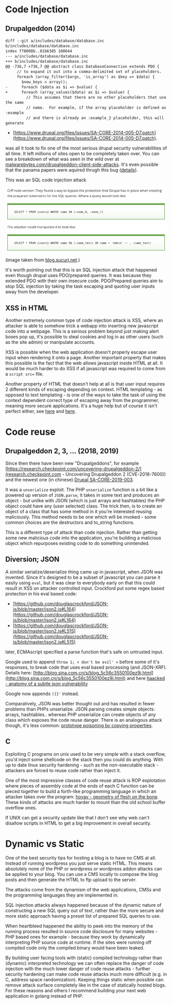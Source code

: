 # Code Injection

## Drupalgeddon (2014)

```
diff --git a/includes/database/database.inc b/includes/database/database.inc
index f78098b..01b6385 100644
--- a/includes/database/database.inc
+++ b/includes/database/database.inc
@@ -736,7 +736,7 @@ abstract class DatabaseConnection extends PDO {
     // to expand it out into a comma-delimited set of placeholders.
     foreach (array_filter($args, 'is_array') as $key => $data) {
       $new_keys = array();
-      foreach ($data as $i => $value) {
+      foreach (array_values($data) as $i => $value) {
         // This assumes that there are no other placeholders that use the same
         // name.  For example, if the array placeholder is defined as :example
         // and there is already an :example_2 placeholder, this will generate
```

* [https://www.drupal.org/files/issues/SA-CORE-2014-005-D7.patch](https://www.drupal.org/files/issues/SA-CORE-2014-005-D7.patch).

was all it took to fix one of the most serious drupal security vulnerabilities of all time. It left millions of sites open to be completely taken over. You can see a breakdown of what was seen in the wild over at [malwarebytes.com/drupalgeddon-client-side-attacks](https://blog.malwarebytes.com/threat-analysis/2018/05/look-drupalgeddon-client-side-attacks/). It's even possible that the panama papers were aquired thrugh this bug ([details](https://drupal.sh/drupal-panama-papers-leaks-mossack-fonseca.html)).

This was an SQL code injection attack

![drupal](drupalgeddon.png)

(image taken from [blog.sucuri.net](https://blog.sucuri.net/2014/10/highly-critical-sql-injection-on-drupal.html).)

It's worth pointing out that this is an SQL injection attack that happened even though drupal uses PDO/prepared queries. It was because they extended PDO with their own insecure code. PDO/Prepared queries aim to stop SQL injection by taking the task escaping and quoting user inputs away from the developer.

## XSS in HTML

Another extremely common type of code injection attack is XSS, where an attacker is able to somehow trick a webapp into inserting new javascript code into a webpage. This is a serious problem beyond just making alert boxes pop up, it's possible to steal cookies and log in as other users (such as the site admin) or manipulate accounts.

XSS is possible when the web application doesn't properly escape user input when rendering it onto a page. Another important property that makes this possible is the fact that the web allows javascript inside HTML at all. It would be much harder to do XSS if all javascript was required to come from a `script src=` file.

Another property of HTML that doesn't help at all is that user input requires 2 different kinds of escaping depending on context. HTML templating - as opposed to text templating - is one of the ways to take the task of using the context dependent correct type of escaping away from the programmer, meaning more secure applications. It's a huge help but of course it isn't perfect either, see [here](https://github.com/golang/go/issues/15399) and [here](https://github.com/golang/go/issues/27926).

# Code reuse

## Drupalgeddon 2, 3, ... (2018, 2019)

Since then there have been new "Drupalgeddons", for example [https://research.checkpoint.com/uncovering-drupalgeddon-2/](research.checkpoint.com - Uncovering Drupalgeddon 2 (CVE-2018-7600)) and the newest one (in chinese) [Drupal SA-CORE-2019-003](https://paper.seebug.org/821/).

It was a `unserialize` exploit. The PHP `unserialize` function is a bit like a powered up version of `JSON.parse`, it takes in some text and produces an object - but unlike with JSON (which is just arrays and hashtables) the PHP object could have any (user selected) class. The trick then, is to create an object of a class that has some method in it you're interested reusing maliciously. This method needs to be one which will be invoked - some common choices are the destructors and to_string functions.

This is a different type of attack than code injection. Rather than getting some new malicious code into the application, you're building a malicious object which repurposes existing code to do something unintended.

## Diversion; JSON

A similar serialize/deserialize thing came up in javascript, when JSON was invented. Since it's designed to be a subset of javascript you can parse it easily using `eval`, but it was clear to everybody early on that this could result in XSS on attacker controlled input. Crockford put some regex based protection in his eval based code:

* [https://github.com/douglascrockford/JSON-js/blob/master/json2.js#L164](https://github.com/douglascrockford/JSON-js/blob/master/json2.js#L164)
* [https://github.com/douglascrockford/JSON-js/blob/master/json2.js#L515](https://github.com/douglascrockford/JSON-js/blob/master/json2.js#L515)

later, ECMAscript specified a parse function that's safe on untrusted input.

Google used to append `throw 1; < don't be evil' >` before some of it's responses, to break code that uses eval based processing (and JSON-XRF). Details here: [http://blog.sina.com.cn/s/blog_5c56c3550100ez9j.html](http://blog.sina.com.cn/s/blog_5c56c3550100ez9j.html) and here [haacked - anatomy of a subtle json vulnerability](https://haacked.com/archive/2008/11/20/anatomy-of-a-subtle-json-vulnerability.aspx/)

Google now appends `)]}'` instead.

Comparatively, JSON was better thought out and has resulted in fewer problems than PHPs unserialize. JSON parsing creates simple objects: arrays, hashtables.. whereas PHP unserialize can create objects of any class which exposes the code reuse danger. There is an analogous attack though, it's less common: [prototype poisoning by copying properties](https://medium.com/intrinsic/javascript-prototype-poisoning-vulnerabilities-in-the-wild-7bc15347c96).

## C

Exploiting C programs on unix used to be very simple with a stack overflow, you'd inject some shellcode on the stack then you could do anything. With up to date linux security hardening - such as the non-executable stack - attackers are forced to reuse code rather than inject it.

One of the most impressive classes of code reuse attack is ROP explotation where pieces of assembly code at the ends of each C function can be pieced together to build a forth-like programming language in which an attacker takes over the program: [hovav - geometry of flesh on the bone](https://hovav.net/ucsd/dist/geometry.pdf). These kinds of attacks are much harder to mount than the old school buffer overflow ones.

If UNIX can get a security update like that I don't see why web can't disallow scripts in HTML to get a big improvement in overall security.

# Dynamic vs Static

One of the best security tips for hosting a blog is to have no CMS at all. Instead of running wordpress you just serve static HTML. This means absolutely none of the PHP or wordpress or wordpress addon attacks can be applied to your blog. You can use a CMS locally to compose the blog posts and then generate the HTML to ftp upload to the server.

The attacks come from the dynamism of the web applications, CMSs and the programming languages they are implemented in.

SQL injection attacks always happened because of the dynamic nature of constructing a new SQL query out of text, rather than the more secure and more static approach having a preset list of prepared SQL queries to use.

When heartbleed happened the ability to peek into the memory of the running process resulted in source code disclosure for many websites - PHP based ones for example - because they work by dynamically interpreting PHP source code at runtime. If the sites were running off compiled code only the compiled binary would have been leaked.

By building user facing tools with (static) compiled technology rather than (dynamic) interpreted technology we can often replace the danger of code injection with the much lower danger of code reuse attacks - further security hardening can make code reuse attacks much more difficult (e.g. in C, address space randomization). Keeping things static when possible can remove attack surface completely like in the case of statically hosted blogs. For these reasons and others I recommend building your next web application in golang instead of PHP.
